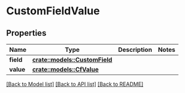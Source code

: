 # CustomFieldValue

## Properties

Name | Type | Description | Notes
------------ | ------------- | ------------- | -------------
**field** | [**crate::models::CustomField**](CustomField.md) |  | 
**value** | [**crate::models::CfValue**](CFValue.md) |  | 

[[Back to Model list]](../README.md#documentation-for-models) [[Back to API list]](../README.md#documentation-for-api-endpoints) [[Back to README]](../README.md)


